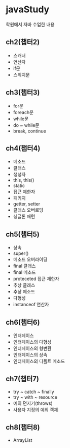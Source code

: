 # javaStudy
학원에서 자바 수업한 내용

ch2(챕터2)
----------------------
* 스캐너
* 연산자
* if문
* 스위치문

ch3(챕터3)
----------------------
* for문
* foreach문
* while문
* do ~ while문
* break, continue

ch4(챕터4)
----------------------
* 메소드
* 클래스
* 생성자
* this, this()
* static
* 접근 제한자
* 패키지
* getter, setter
* 클래스 오버로딩
* 싱글톤 패턴

ch5(챕터5)
----------------------
* 상속
* super()
* 메소드 오버라이딩
* final 클래스
* final 메소드
* proteceted 접근 제한자
* 추상 클래스
* 추상 메소드
* 다형성
* instanceof 연산자

ch6(챕터6)
----------------------
* 인터페이스
* 인터페이스의 다형성
* 인터페이스의 형변환
* 인터페이스의 상속
* 인터페이스의 디폴트 메소드

ch7(챕터7)
----------------------
* try ~ catch ~ finally
* try ~ with ~ resource
* 예외 던지기(throws)
* 사용자 지정의 예외 객체

ch8(챕터8)
----------------------
* ArrayList

